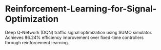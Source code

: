 # Reinforcement-Learning-for-Signal-Optimization
Deep Q-Network (DQN) traffic signal optimization using SUMO simulator. Achieves 86.24% efficiency improvement over fixed-time controllers through reinforcement learning.
